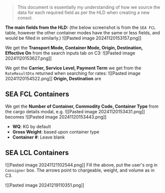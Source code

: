 > This document is essentially my understanding of how we source the data for each required field as per the HLD when creating a new consol.

**The main fields from the HLD:**
(the below screenshot is from the `SEA FCL` table, however the other container modes have the same or less fields, and would be filled in similarly.)
![[Pasted image 20241120153157.png]]

We get the **Transport Mode, Container Mode, Origin, Destination, Effective On** from the search inputs tab on C3:
![[Pasted image 20241120153627.png]] 

We get the **Carrier, Service Level, Payment Term** we get from the `RateResultDto` returned when searching for rates:
![[Pasted image 20241120154522.png]]
**Origin, Destination** are
## SEA FCL Containers
We get the **Number of Container, Commodity Code, Container Type** from the cargo details modal, e.g.
![[Pasted image 20241120153431.png]]
becomes
![[Pasted image 20241120153443.png]]
- **WQ**: KG by default
- **Gross Weight**: based upon container type
- **Container #**: Leave blank
## SEA LCL Containers
![[Pasted image 20241121102544.png]]
Fill the above, put the user's org in `Consigner` box. The arrows point to chargeable, weight, and volume as in C3.


![[Pasted image 20241219110351.png]]